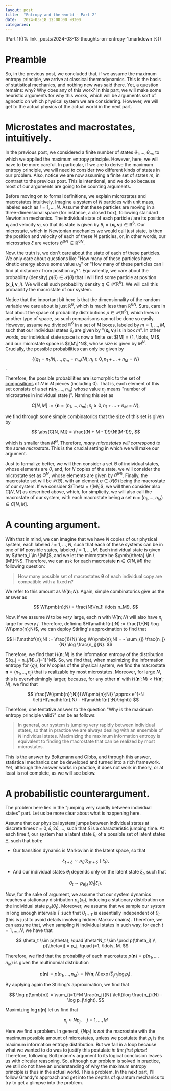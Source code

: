 ```yaml
---
layout: post
title:  "Entropy and the world - Part 2"
date:   2024-03-18 12:00:00 -0300
categories:
---
```


[Part 1]({% link _posts/2024-03-13-thoughts-on-entropy-1.markdown %})

# Preamble

So, in the previous post, we concluded that, if we assume the maximum entropy principle, we arrive at classical thermodynamics. This is the basis of statistical mechanics, and nothing new was said there. Yet, a question remains: why? Why does any of this work? In this part, we will make some heuristic arguments for why this works, which will be arguments sort of agnostic on which physical system we are considering. However, we will get to the actual physics of the actual world in the next part.

# Microstates and macrostates, intuitively.

In the previous post, we considered a finite number of states $\theta_1, \ldots, \theta_m$, to which we applied the maximum entropy principle. However, here, we will have to be more careful. In particular, if we are to derive the maximum entropy principle, we will need to consider two different kinds of states in our problem. Also, notice we are now assuming a finite set of states $m$, in contrast to the previous post. This is intentional, and we do so because most of our arguments are going to be counting arguments.

Before moving on to formal definitions, we explain microstates and macrostates intuitively. Imagine a system of $N$ particles with unit mass, labeled each as $i=1, \ldots, N$. Assume that these particles are moving in a three-dimensional space (for instance, a closed box), following standard Newtonian mechanics. The individual state of each particle $i$ are its position $\mathbf{x}_i$ and velocity $\mathbf{v}_i$, so that its state is given by $\theta_i = (\pmb{x}_i, \pmb{v}_i) \in \mathbb{R}^6$. Our microstate, which in Newtonian mechanics we would call just state, is then the position and velocity of each of these $N$ particles, or, in other words, our microstates $\xi$ are vectors $\theta^{(N)} \in \mathbb{R}^{6N}$.

Now, the truth is, we don't care about the state of each of these particles. We only care about questions like "How many of these particles have kinetic energy above some value $u_0$" or "How many of these particles can I find at distance $r$ from position $x_0$?". Equivalently, we care about the probability (density) $p(\theta) \in \mathcal{P}(\theta)$ that I will find some particle at position $(\pmb{x\_i}, \pmb{v}\_i)$. We will call such probability density $q \in \mathcal{P}(\mathbb{R}^6)$. We will call this probability the macrostate of our system.

Notice that the important bit here is that the dimensionality of the random variable we care about is just $\mathbb{R}^{6}$, which is much less than $\mathbb{R}^{6N}$. Sure, care in fact about the space of probability distributions $p \in \mathcal{P}(\mathbb{R}^6)$, which lives in another type of space, so such comparisons cannot be done so easily. However, assume we divided $\mathbb{R}^{6}$ in a set of $M$ boxes, labeled by $m=1, \ldots, M$, such that our individual states $\theta_i$ are given by "$(\pmb{x}_i, \pmb{v}_i)$ is in box $m$". In other words, our individual state space is now a finite set $\[M\] = \{1, \ldots, M}$, and our microstate space is $\[M\]^N$, whose size is given by $M^N$. Crucially, the possible probabilities can only be given by

$$
\{(q_1 = n_1/N, \ldots, q_m = n_m/N); n_j \geq 0, n_1 + \ldots + n_M = N\}
$$.

Therefore, the possible probabilities are isomorphic to the set of [compositions](https://en.wikipedia.org/wiki/Composition_(combinatorics)) of $N$ in $M$ pieces (including 0). That is, each element of this set consists of a set $\pmb{n}(n_1, \ldots, n_m)$ whose value $n_j$ means "number of microstates in individual state $j$". Naming this set as 

$$
C[N, M] := \{\pmb{n} = (n_1, \ldots, n_m) ; n_j \geq 0, n_1 + \ldots + n_M = N\},
$$

we find through some simple combinatorics that the size of this set is given by

$$
\abs{C[N, M]} = \frac{(N + M - 1)!}{N!(M-1)!},
$$

which is smaller than $M^N$. Therefore, _many microstates will correspond to the same microstate_. This is the crucial setting in which we will make our argument.

Just to formalize better, we will then consider a set $\Theta$ of individual states, whose elements are $\theta$, and, for $N$ copies of the state, we will consider the microstate set as $\Theta^N$, whose elements are given by $\theta^{(N)}$. Finally, the macrostate set will be $\mathcal{P}(\Theta)$, with an element $q \in \mathcal{P}(\Theta)$ being the macrostate of our system. If we consider $\Theta = \[M\]$, we will then consider also $C[N, M]$ as described above, which, for simplicity, we will also call the macrostate of our system, with each macrostate being a set $\pmb{n} = (n_1, \ldots, n_M) \in C[N, M]$.

# A counting argument.

With that in mind, we can imagine that we have $N$ copies of our physical system, each labeled $i=1, \ldots, N$, such that each of these systems can be in one of $M$ possible states, labeled $j=1, \ldots, M$. Each individual state is given by $\theta_i \in \[M\]$, and we let the microstate be $\pmb{\theta} \in \[M\]^N$. Therefore, we can ask for each macrostate $\pmb{n} \in C[N, M]$ the following question:

> How many possible set of macrostates $\pmb{\theta}$ of each individual copy are compatible with a fixed $\pmb{n}$?

We refer to this amount as $W(\pmb{n}; N)$. Again, simple combinatorics give us the answer as

$$
W(\pmb{n};N) = \frac{N!}{n_1! \ldots n_M!}.
$$

Now, if we assume $N$ to be _very_ large, each $\pmb{n}$ with $W(\pmb{n}; N)$ will also have $n_j$ large for every $j$. Therefore, defining $H(\mathbf{n};N) := \frac{1}{N} \log W(\pmb{n};N)$, we can deploy Stirling's approximation to find that 

$$
H(\mathbf{n};N) := \frac{1}{N} \log W(\pmb{n};N) = - \sum_{j} \frac{n_j}{N} \log \frac{n_j}{N}.
$$

Therefore, we find that $H(\mathbf{n};N)$ is the information entropy of the distribution $\{q_j = n_j/N}_{j=1}^M$. So, we find that, when maximizing the information entropy for $\{q_j\}$, for $N$ copies of the physical system, we find the macrostate $\pmb{n} = (n_1, \ldots, n_j)$ that is realizable by most microstates. Moreover, for large $N$, this is overwhelmingly larger, because, for any other $\mathbf{n}'$ with $H(\mathbf{n}';N) < H(\mathbf{n}';N)$, we find that

$$
\frac{W(\pmb{n}';N)}{W(\pmb{n};N)} \approx e^{-N \left(H(\mathbf{n};N) - H(\mathbf{n}';N)\right)}
$$

Therefore, one tentative answer to the question "Why is the maximum entropy principle valid?" can be as follows:

> In general, our system is jumping very rapidly between individual states, so that in practice we are always dealing with an ensemble of $N$ individual states. Maximizing the maximum information entropy is equivalent to finding the macrostate that can be realized by most microstates.

This is the answer by Boltzmann and Gibbs, and through this answer, statistical mechanics can be developed and turned into a rich framework. Yet, although the answer works in practice, it does not work in theory, or at least is not complete, as we will see below.

# A probabilistic counterargument.

The problem here lies in the "jumping very rapidly between individual states" part. Let us be more clear about what is happening here.

Assume that our physical system jumps between individual states at discrete times $t=0, \delta, 2 \delta, \ldots$, such that $\delta$ is a characteristic jumping time. At each time $t$, our system has a latent state $\xi_t$ of a possible set of latent states $\Xi$, such that both:

- Our transition dynamic is Markovian in the latent space, so that

$$
\xi_{t+\delta} \sim p_\xi(\xi_{st+\delta} \mid \xi_t),
$$

- And our individual states $\theta_i$ depends only on the latent state $\xi_t$, such that

$$
\theta_t \sim p_{\theta|\xi}(\theta_t|\xi_t).
$$

Now, for the sake of argument, we assume that our system dynamics reaches a stationary distribution $p_{\xi}(x_t)$, inducing a stationary distribution on the individual state $p_\theta(\theta_t)$. Moreover, we assume that we sample our system in long enough intervals $T$ such that $\theta_{t+T}$ is essentially independent of $\theta_t$ (this is just to avoid details involving hidden Markov chains). Therefore, we can assume that, when sampling $N$ individual states in such way, for each $t=1, \ldots, N$, we have that

$$
\theta_t \sim p(\theta); \quad \theta^N_t \sim \prod p(\theta_i) \\
p(\theta=j) = p_j, \quad j=1, \ldots, M.
$$

Therefore, we find that the probability of each macrostate $p(\pmb{n}) = p(n_1, \ldots, n_M)$ is given the multinomial distribution

$$
p(\pmb{n}) = p(n_1, \ldots, n_M) = W(\pmb{n};N) \exp( \sum_j n_j \log p_j).
$$

By applying again the Stirling's approximation, we find that

$$
\log p(\pmb{n}) = \sum_{j=1}^M \frac{n_j}{N} \left(\log \frac{n_j}{N} - \log p_j\right).
$$

Maximizing $\log p(\pmb{n})$ let us find that

$$
n_j \approx N p_j, \quad j=1, \ldots, M
$$

Here we find a problem. In general, $\{N p_j\}$ is _not_ the macrostate with the maximum possible amount of microstates, unless we postulate that $p_i$ is the maximum information entropy distribution. But we fall in a loop because what we wanted to do was to justify this postulate _in the first place_! Therefore, following Boltzmann's argument to its logical conclusion leaves us with circular reasoning. So, although our problem is solved in practice, we still do not have an understanding of why the maximum entropy principle is thus in the actual world. This a problem. In the next part, I'll follow Grandy's approach and get into the depths of quantum mechanics to try to get a glimpse into the problem.